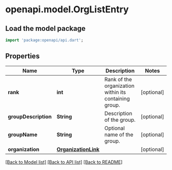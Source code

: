 # openapi.model.OrgListEntry

## Load the model package
```dart
import 'package:openapi/api.dart';
```

## Properties
Name | Type | Description | Notes
------------ | ------------- | ------------- | -------------
**rank** | **int** | Rank of the organization within its containing group. | [optional] 
**groupDescription** | **String** | Description of the group. | [optional] 
**groupName** | **String** | Optional name of the group. | [optional] 
**organization** | [**OrganizationLink**](OrganizationLink.md) |  | [optional] 

[[Back to Model list]](../README.md#documentation-for-models) [[Back to API list]](../README.md#documentation-for-api-endpoints) [[Back to README]](../README.md)


